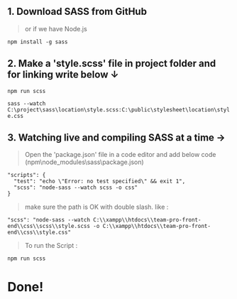 ## 1. Download SASS from GitHub 

> or if we have Node.js

`npm install -g sass`

## 2. Make a 'style.scss' file in project folder and for linking write below ↓

`npm run scss`

`sass --watch C:\project\sass\location\style.scss:C:\public\stylesheet\location\style.css`

## 3. Watching live and compiling SASS at a time →

> Open the 'package.json' file in a code editor and add below code (npm\node_modules\sass\package.json)

```
"scripts": {
  "test": "echo \"Error: no test specified\" && exit 1",
  "scss": "node-sass --watch scss -o css"
}
```

> make sure the path is OK with double slash. like :

`"scss": "node-sass --watch C:\\xampp\\htdocs\\team-pro-front-end\\css\\scss\\style.scss -o C:\\xampp\\htdocs\\team-pro-front-end\\css\\style.css"`

> To run the Script :

`npm run scss`

# Done!
